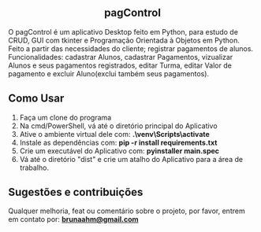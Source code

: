 <h2><center>pagControl</center></h2>

O pagControl é um aplicativo Desktop feito em Python, para estudo de CRUD, GUI com tkinter e Programação Orientada à Objetos em Python. Feito a partir das necessidades do cliente; registrar pagamentos de alunos.
<br>Funcionalidades: cadastrar Alunos, cadastrar Pagamentos, vizualizar Alunos e seus pagamentos registrados, editar Turma, editar Valor de pagamento e excluir Aluno(exclui também seus pagamentos).

## Como Usar
<ol>
  <li>Faça um clone do programa</li>
  <li>Na cmd/PowerShell, vá até o diretório principal do Aplicativo</li>
  <li>Ative o ambiente virtual dele com: <strong>.\venv\Scripts\activate</strong></li>
  <li>Instale as dependências com: <strong>pip -r install requirements.txt</strong></li>
  <li>Crie um executável do Aplicativo com: <strong>pyinstaller main.spec</strong></li>
  <li>Vá até o diretório "dist" e crie um atalho do Aplicativo para a área de trabalho.</li>
</ol>

## Sugestões e contribuições
Qualquer melhoria, feat ou comentário sobre o projeto, por favor, entrem em contato por: 
<strong>brunaahm@gmail.com</strong>